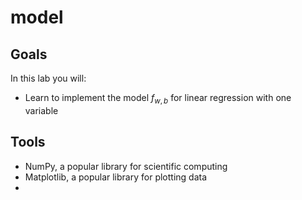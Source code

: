 # model
## Goals
In this lab you will:
- Learn to implement the model $f_{w,b}$ for linear regression with one variable
## Tools
- NumPy, a popular library for scientific computing
- Matplotlib, a popular library for plotting data
- 
